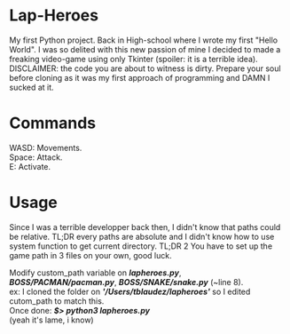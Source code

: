 # Lap-Heroes
My first Python project. Back in High-school where I wrote my first "Hello World". I was so delited with this new passion of mine I decided to made a freaking video-game using only Tkinter (spoiler: it is a terrible idea).
DISCLAIMER: the code you are about to witness is dirty. Prepare your soul before cloning as it was my first approach of programming and DAMN I sucked at it.

# Commands
WASD: Movements.  
Space: Attack.  
E: Activate.  

# Usage
Since I was a terrible developper back then, I didn't know that paths could be relative. TL;DR every paths are absolute and I didn't know how to use system function to get current directory.
TL;DR 2 You have to set up the game path in 3 files on your own, good luck.

Modify custom_path variable on ***lapheroes.py***, ***BOSS/PACMAN/pacman.py***, ***BOSS/SNAKE/snake.py*** (~line 8).  
ex: I cloned the folder on ***'/Users/tblaudez/lapheroes'*** so I edited cutom_path to match this.  
Once done: ***$> python3 lapheroes.py***  
(yeah it's lame, i know)
